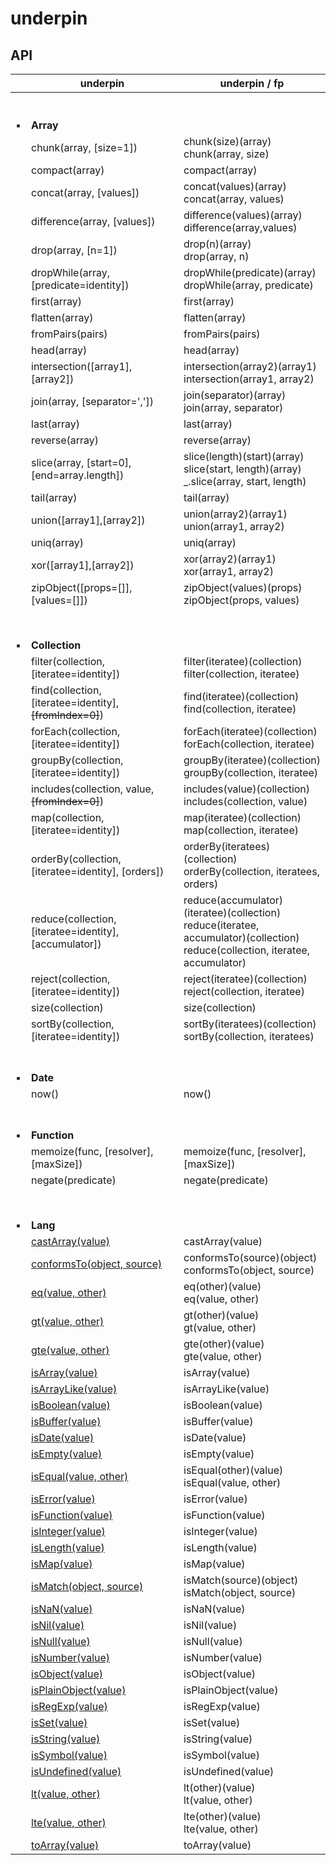 # underpin

## API

| | underpin      | underpin / fp |
| ----------- | ----------- | ----------- |
| <br><br>:black_small_square: | <br><br>**Array** <br> |
| | chunk(array, [size=1]) | chunk(size)(array) <br> chunk(array, size) |
| | compact(array) | compact(array)|
| | concat(array, [values]) | concat(values)(array) <br> concat(array, values)  |
| | difference(array, [values]) | difference(values)(array) <br>  difference(array,values) |
| | drop(array, [n=1]) | drop(n)(array) <br> drop(array, n) |
| | dropWhile(array, [predicate=identity]) | dropWhile(predicate)(array) <br> dropWhile(array, predicate) |
| | first(array) | first(array) |
| | flatten(array) | flatten(array) |
| | fromPairs(pairs) | fromPairs(pairs) |
| | head(array) | head(array) |
| | intersection([array1],[array2]) | intersection(array2)(array1) <br> intersection(array1, array2)|
| | join(array, [separator=',']) | join(separator)(array) <br>  join(array, separator) |
| | last(array) | last(array) |
| | reverse(array) | reverse(array) |
| | slice(array, [start=0], [end=array.length]) | slice(length)(start)(array) <br> slice(start, length)(array) <br> _.slice(array, start, length) |
| | tail(array) | tail(array) |
| | union([array1],[array2]) | union(array2)(array1) <br> union(array1, array2)|
| | uniq(array) | uniq(array) |
| | xor([array1],[array2]) | xor(array2)(array1) <br> xor(array1, array2)|
| | zipObject([props=[]], [values=[]]) | zipObject(values)(props) <br> zipObject(props, values)|
|  |
| <br><br>:black_small_square: | <br><br> **Collection** <br> | |
| | filter(collection, [iteratee=identity]) | filter(iteratee)(collection) <br> filter(collection, iteratee)|
| | find(collection, [iteratee=identity], <s>[fromIndex=0]</s>) | find(iteratee)(collection) <br> find(collection, iteratee)|
| | forEach(collection, [iteratee=identity]) | forEach(iteratee)(collection) <br> forEach(collection, iteratee)|
| | groupBy(collection, [iteratee=identity]) | groupBy(iteratee)(collection) <br> groupBy(collection, iteratee)|
| | includes(collection, value, <s>[fromIndex=0]</s>)  | includes(value)(collection) <br> includes(collection, value)|
| | map(collection, [iteratee=identity]) | map(iteratee)(collection) <br> map(collection, iteratee) |
| | orderBy(collection, [iteratee=identity], [orders]) | orderBy(iteratees)(collection) <br>  orderBy(collection, iteratees, orders) |
| | reduce(collection, [iteratee=identity], [accumulator]) | reduce(accumulator)(iteratee)(collection) <br>  reduce(iteratee, accumulator)(collection) <br> reduce(collection, iteratee, accumulator) |
| | reject(collection, [iteratee=identity]) | reject(iteratee)(collection) <br> reject(collection, iteratee) |
| | size(collection) | size(collection) |
| | sortBy(collection, [iteratee=identity]) | sortBy(iteratees)(collection) <br> sortBy(collection, iteratees) |
| <br><br>:black_small_square: | <br><br> **Date** | |
| | now() | now() |
| <br><br>:black_small_square: | <br><br> **Function** | |
| | memoize(func, [resolver], [maxSize]) | memoize(func, [resolver], [maxSize]) |
| | negate(predicate) | negate(predicate) |
|  |
| <br><br>:black_small_square: | <br><br> **Lang** | |
| | [castArray(value)](https://lodash.com/docs/4.17.15#castArray) | castArray(value) |
| | [conformsTo(object, source)](https://lodash.com/docs/4.17.15#conformsTo) |  conformsTo(source)(object) <br> conformsTo(object, source) |
| | [eq(value, other)](https://lodash.com/docs/4.17.15#eq) | eq(other)(value) <br> eq(value, other) |
| | [gt(value, other)](https://lodash.com/docs/4.17.15#gt) | gt(other)(value) <br> gt(value, other) |
| | [gte(value, other)](https://lodash.com/docs/4.17.15#gte) | gte(other)(value) <br> gte(value, other) |
| | [isArray(value)](https://lodash.com/docs/4.17.15#isArray) | isArray(value) |
| | [isArrayLike(value)](https://lodash.com/docs/4.17.15#isArrayLike) | isArrayLike(value) |
| | [isBoolean(value)](https://lodash.com/docs/4.17.15#isBoolean) | isBoolean(value) |
| | [isBuffer(value)](https://lodash.com/docs/4.17.15#isBuffer) | isBuffer(value) |
| | [isDate(value)](https://lodash.com/docs/4.17.15#isDate) | isDate(value) |
| | [isEmpty(value)](https://lodash.com/docs/4.17.15#isEmpty) | isEmpty(value) |
| | [isEqual(value, other)](https://lodash.com/docs/4.17.15#isEqual) | isEqual(other)(value) <br> isEqual(value, other) |
| | [isError(value)](https://lodash.com/docs/4.17.15#isError) | isError(value) |
| | [isFunction(value)](https://lodash.com/docs/4.17.15#isFunction) | isFunction(value) |
| | [isInteger(value)](https://lodash.com/docs/4.17.15#isInteger) | isInteger(value) |
| | [isLength(value)](https://lodash.com/docs/4.17.15#isLength) | isLength(value) |
| | [isMap(value)](https://lodash.com/docs/4.17.15#isMap) | isMap(value) |
| | [isMatch(object, source)](https://lodash.com/docs/4.17.15#isMatch) | isMatch(source)(object) <br> isMatch(object, source) |
| | [isNaN(value)](https://lodash.com/docs/4.17.15#isNaN) | isNaN(value) |
| | [isNil(value)](https://lodash.com/docs/4.17.15#isNil) | isNil(value) |
| | [isNull(value)](https://lodash.com/docs/4.17.15#isNull) | isNull(value) |
| | [isNumber(value)](https://lodash.com/docs/4.17.15#isNumber) | isNumber(value) |
| | [isObject(value)](https://lodash.com/docs/4.17.15#isObject) | isObject(value) |
| | [isPlainObject(value)](https://lodash.com/docs/4.17.15#isPlainObject) | isPlainObject(value) |
| | [isRegExp(value)](https://lodash.com/docs/4.17.15#isRegExp) | isRegExp(value) |
| | [isSet(value)](https://lodash.com/docs/4.17.15#isSet) | isSet(value) |
| | [isString(value)](https://lodash.com/docs/4.17.15#isString) | isString(value) |
| | [isSymbol(value)](https://lodash.com/docs/4.17.15#isSymbol) | isSymbol(value) |
| | [isUndefined(value)](https://lodash.com/docs/4.17.15#isUndefined) | isUndefined(value) |
| | [lt(value, other)](https://lodash.com/docs/4.17.15#lt) | lt(other)(value) <br> lt(value, other) |
| | [lte(value, other)](https://lodash.com/docs/4.17.15#lte) | lte(other)(value) <br> lte(value, other) |
| | [toArray(value)](https://lodash.com/docs/4.17.15#toArray) | toArray(value) |

